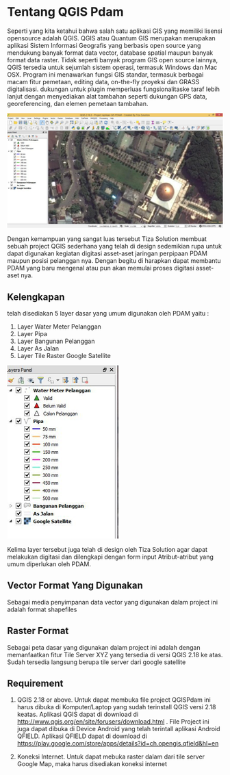 # Tentang QGIS Pdam
Seperti yang kita ketahui bahwa salah satu aplikasi GIS yang memiliki lisensi opensource adalah QGIS. QGIS atau Quantum GIS merupakan merupakan aplikasi Sistem Informasi Geografis  yang berbasis open source yang mendukung banyak format data vector, database spatial maupun banyak format data raster. Tidak seperti banyak program GIS open source lainnya, QGIS tersedia untuk sejumlah sistem operasi, termasuk Windows dan Mac OSX. Program ini menawarkan fungsi GIS standar, termasuk berbagai macam fitur pemetaan, editing data, on-the-fly proyeksi dan GRASS digitalisasi. dukungan untuk plugin memperluas fungsionalitaske taraf lebih lanjut dengan menyediakan alat tambahan seperti dukungan GPS data, georeferencing, dan elemen pemetaan tambahan.

![Alt text](/screenshot/gispdam1.jpg?raw=true)

Dengan kemampuan yang sangat luas tersebut Tiza Solution membuat sebuah project QGIS sederhana yang telah di design sedemikian rupa untuk dapat digunakan kegiatan digitasi asset-aset jaringan perpipaan PDAM maupun posisi pelanggan nya. Dengan begitu di harapkan dapat membantu PDAM yang baru mengenal atau pun akan memulai proses digitasi asset-aset nya.

## Kelengkapan
telah disediakan 5 layer dasar yang umum digunakan oleh PDAM yaitu :
1.	Layer Water Meter Pelanggan
2.	Layer Pipa
3.	Layer Bangunan Pelanggan
4.	Layer As Jalan
5.	Layer Tile Raster Google Satellite

![Alt text](/screenshot/gispdam2.jpg?raw=true)

Kelima layer tersebut juga telah di design oleh Tiza Solution agar dapat melakukan digitasi dan dilengkapi dengan form input Atribut-atribut yang umum diperlukan oleh PDAM.

## Vector Format Yang Digunakan
Sebagai media penyimpanan data vector yang digunakan dalam project ini adalah format shapefiles

## Raster Format
Sebagai peta dasar yang digunakan dalam project ini adalah dengan memanfaatkan fitur Tile Server XYZ yang tersedia di versi QGIS 2.18 ke atas. Sudah tersedia langsung berupa tile server dari  google satellite

## Requirement
1.	QGIS 2.18 or above. Untuk dapat membuka file project QGISPdam ini harus dibuka di Komputer/Laptop yang sudah terinstall QGIS versi 2.18 keatas.
Aplikasi QGIS dapat di download di http://www.qgis.org/en/site/forusers/download.html .
File Project ini juga dapat dibuka di Device Android yang telah terintall aplikasi Android QFIELD. Aplikasi QFIELD dapat di download di https://play.google.com/store/apps/details?id=ch.opengis.qfield&hl=en

2.	Koneksi Internet. Untuk dapat mebuka raster dalam dari tile server Google Map, maka harus disediakan koneksi internet
